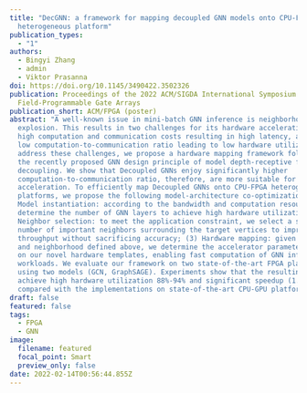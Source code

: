 ```yaml
---
title: "DecGNN: a framework for mapping decoupled GNN models onto CPU-FPGA
  heterogeneous platform"
publication_types:
  - "1"
authors:
  - Bingyi Zhang
  - admin
  - Viktor Prasanna
doi: https://doi.org/10.1145/3490422.3502326
publication: Proceedings of the 2022 ACM/SIGDA International Symposium on
  Field-Programmable Gate Arrays
publication_short: ACM/FPGA (poster)
abstract: "A well-known issue in mini-batch GNN inference is neighborhood
  explosion. This results in two challenges for its hardware acceleration: (1)
  high computation and communication costs resulting in high latency, and (2)
  low computation-to-communication ratio leading to low hardware utilization. To
  address these challenges, we propose a hardware mapping framework following
  the recently proposed GNN design principle of model depth-receptive field
  decoupling. We show that Decoupled GNNs enjoy significantly higher
  computation-to-communication ratio, therefore, are more suitable for hardware
  acceleration. To efficiently map Decoupled GNNs onto CPU-FPGA heterogeneous
  platforms, we propose the following model-architecture co-optimizations: (1)
  Model instantiation: according to the bandwidth and computation resources, we
  determine the number of GNN layers to achieve high hardware utilization; (2)
  Neighbor selection: to meet the application constraint, we select a small
  number of important neighbors surrounding the target vertices to improve the
  throughput without sacrificing accuracy; (3) Hardware mapping: given the model
  and neighborhood defined above, we determine the accelerator parameters based
  on our novel hardware templates, enabling fast computation of GNN inference
  workloads. We evaluate our framework on two state-of-the-art FPGA platforms,
  using two models (GCN, GraphSAGE). Experiments show that the resulting designs
  achieve high hardware utilization 88%-94% and significant speedup (1.1x-2.5x)
  compared with the implementations on state-of-the-art CPU-GPU platform."
draft: false
featured: false
tags:
  - FPGA
  - GNN
image:
  filename: featured
  focal_point: Smart
  preview_only: false
date: 2022-02-14T00:56:44.855Z
---
```


